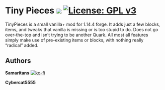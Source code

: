 # Tiny Pieces [![](http://cf.way2muchnoise.eu/full_tinypieces_downloads.svg)](https://minecraft.curseforge.com/projects/tinypieces/) [![License: GPL v3](https://img.shields.io/badge/License-GPLv3-blue.svg)](https://www.gnu.org/licenses/gpl-3.0)
TinyPieces is a small vanilla+ mod for 1.14.4 forge. It adds just a few blocks, items, and tweaks that vanilla is missing or is too stupid to do. Does not go over-the-top and isn’t trying to be another Quark. All most all features simply make use of pre-existing items or blocks, with nothing really “radical” added.

## Authors
**Samaritans** [![ko-fi](https://www.ko-fi.com/img/donate_sm.png)](ko-fi.com/samaritans)  

**Cybercat5555**


